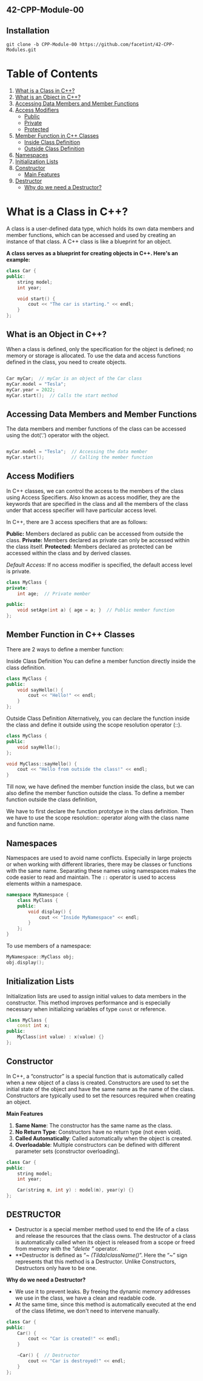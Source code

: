 ## 42-CPP-Module-00

## Installation

```
git clone -b CPP-Module-00 https://github.com/facetint/42-CPP-Modules.git
```


# Table of Contents

1. [What is a Class in C++?](#what-is-a-class-in-c)
2. [What is an Object in C++?](#what-is-an-object-in-c)
3. [Accessing Data Members and Member Functions](#accessing-data-members-and-member-functions)
4. [Access Modifiers](#access-modifiers)
   - [Public](#public)
   - [Private](#private)
   - [Protected](#protected)
5. [Member Function in C++ Classes](#member-function-in-c-classes)
   - [Inside Class Definition](#inside-class-definition)
   - [Outside Class Definition](#outside-class-definition)
6. [Namespaces](#namespaces)
7. [Initialization Lists](#initialization-lists)
8. [Constructor](#constructor)
   - [Main Features](#main-features)
9. [Destructor](#destructor)
   - [Why do we need a Destructor?](#why-do-we-need-a-destructor)


# What is a Class in C++?

A class is a user-defined data type, which holds its own data members and member functions, which can be accessed and used by creating an instance of that class. A C++ class is like a blueprint for an object.


**A class serves as a blueprint for creating objects in C++. Here's an example:**

```cpp
class Car {
public:
    string model;
    int year;

    void start() {
        cout << "The car is starting." << endl;
    }
};
```
## What is an Object in C++?

When a class is defined, only the specification for the object is defined; no memory or storage is allocated. To use the data and access functions defined in the class, you need to create objects.

```cpp

Car myCar;  // myCar is an object of the Car class
myCar.model = "Tesla";
myCar.year = 2022;
myCar.start();  // Calls the start method
```

## Accessing Data Members and Member Functions

The data members and member functions of the class can be accessed using the dot(‘.’) operator with the object.

```cpp

myCar.model = "Tesla";  // Accessing the data member
myCar.start();          // Calling the member function
```

## Access Modifiers

In C++ classes, we can control the access to the members of the class using Access Specifiers. Also known as access modifier, they are the keywords that are specified in the class and all the members of the class under that access specifier will have particular access level.

In C++, there are 3 access specifiers that are as follows:

**Public:** Members declared as public can be accessed from outside the class.
**Private:** Members declared as private can only be accessed within the class itself.
**Protected:** Members declared as protected can be accessed within the class and by derived classes.

*Default Access:* If no access modifier is specified, the default access level is private.

```cpp
class MyClass {
private:
    int age;  // Private member

public:
    void setAge(int a) { age = a; }  // Public member function
};

```

## Member Function in C++ Classes

There are 2 ways to define a member function:

Inside Class Definition
You can define a member function directly inside the class definition.

```cpp
class MyClass {
public:
    void sayHello() {
        cout << "Hello!" << endl;
    }
};
```

Outside Class Definition
Alternatively, you can declare the function inside the class and define it outside using the scope resolution operator (::).

```cpp
class MyClass {
public:
    void sayHello();
};

void MyClass::sayHello() {
    cout << "Hello from outside the class!" << endl;
}
```

Till now, we have defined the member function inside the class, but we can also define the member function outside the class. To define a member function outside the class definition,

We have to first declare the function prototype in the class definition.
Then we have to use the scope resolution:: operator along with the class name and function name.


## Namespaces

Namespaces are used to avoid name conflicts. Especially in large projects or when working with different libraries, there may be classes or functions with the same name. Separating these names using namespaces makes the code easier to read and maintain. The `::` operator is used to access elements within a namespace.

```cpp
namespace MyNamespace {
    class MyClass {
    public:
        void display() {
            cout << "Inside MyNamespace" << endl;
        }
    };
}
```
To use members of a namespace:

```cpp
MyNamespace::MyClass obj;
obj.display();
```

## Initialization Lists

Initialization lists are used to assign initial values to data members in the constructor. This method improves performance and is especially necessary when initializing variables of type `const` or reference.

```cpp
class MyClass {
    const int x;
public:
    MyClass(int value) : x(value) {}
};
```

## Constructor

In C++, a “constructor” is a special function that is automatically called when a new object of a class is created. Constructors are used to set the initial state of the object and have the same name as the name of the class. Constructors are typically used to set the resources required when creating an object.

**Main Features**

1. **Same Name**: The constructor has the same name as the class.
2. **No Return Type**: Constructors have no return type (not even void).
3. **Called Automatically**: Called automatically when the object is created.
4. **Overloadable**: Multiple constructors can be defined with different parameter sets (constructor overloading).

```cpp
class Car {
public:
    string model;
    int year;

    Car(string m, int y) : model(m), year(y) {}
};
```

## DESTRUCTOR

- Destructor is a special member method used to end the life of a class and release the resources that the class owns. The destructor of a class is automatically called when its object is released from a scope or freed from memory with the *"delete ”* operator.
- **Destructor is defined as “*~ (Tilda)className()*”. Here the “~” sign represents that this method is a Destructor. Unlike Constructors, Destructors only have to be one.

 **Why do we need a Destructor?**
- We use it to prevent leaks. By freeing the dynamic memory addresses we use in the class, we have a clean and readable code.
- At the same time, since this method is automatically executed at the end of the class lifetime, we don't need to intervene manually.


```cpp
class Car {
public:
    Car() {
        cout << "Car is created!" << endl;
    }

    ~Car() {  // Destructor
        cout << "Car is destroyed!" << endl;
    }
};
```

